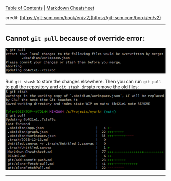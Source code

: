 [Table of Contents](/README.md) | [Markdown Cheatsheet](/Markdown%20Cheatsheet.md)

credit: [https://git-scm.com/book/en/v2](https://git-scm.com/book/en/v2)
___
## Cannot `git pull` because of override error:
![overwrite error](../../images/overwrite-error.png)

Run `git stash` to store the changes elsewhere. Then you can run `git pull` to pull the repository and `git stash drop`to remove the old files:\
![overwrite error solution](../../images/overwrite-error-solution.png)
___
